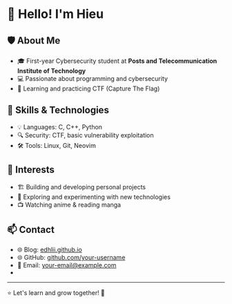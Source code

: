 # 👋 Hello! I'm Hieu  

## 🛡️ About Me  
- 🎓 First-year Cybersecurity student at **Posts and Telecommunication Institute of Technology**  
- 💻 Passionate about programming and cybersecurity  
- 🏴 Learning and practicing CTF (Capture The Flag)  

## 🎯 Skills & Technologies  
- 💡 Languages: C, C++, Python  
- 🔍 Security: CTF, basic vulnerability exploitation  
- 🛠️ Tools: Linux, Git, Neovim  

## 📌 Interests  
- 🏗️ Building and developing personal projects  
- 🚀 Exploring and experimenting with new technologies
- 📺 Watching anime & reading manga  

## 📫 Contact  
- 🌐 Blog: [edhlii.github.io](https://edhlii.github.io)  
- 🌐 GitHub: [github.com/your-username](https://github.com/edhlii)  
- 📧 Email: [your-email@example.com](mailto:dhgamer1811@gmail.com)
- 

---

⭐ Let's learn and grow together! 🚀  

<!---
edhlii/edhlii is a ✨ special ✨ repository because its `README.md` (this file) appears on your GitHub profile.
You can click the Preview link to take a look at your changes.
--->
